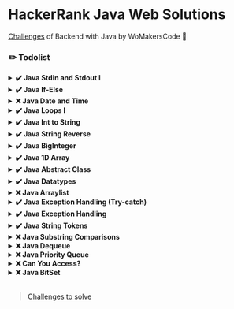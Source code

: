 # HackerRank Java Web Solutions

[Challenges](https://www.hackerrank.com/contests/bootcamp-java-web/challenges) of Backend with Java by WoMakersCode 🦋

### ✏️ Todolist

<details><summary><b>✔️ Java Stdin and Stdout I</b></summary>

<b>Task</b>

In this challenge, you must read <b>3</b> integers from stdin and then print them to stdout. Each integer must be printed on a new line.

Solution: [java-stdin-and-stdout-1](https://github.com/leticiacamposs2/hackerrank-java-web-challenges/blob/main/solutions/easy/java-stdin-and-stdout-1.java)

</details>

<details><summary><b>✔️ Java If-Else</b></summary>

<b>Task</b>

Given an integer, <b>n</b>, perform the following conditional actions:

- If <b>n</b> is odd, print <b>Weird</b>
- If <b>n</b> is even and in the inclusive range of <b>2</b> to <b>5</b>, print <b>Not Weird</b>
- If <b>n</b> is even and in the inclusive range of <b>6</b> to <b>20</b>, print <b>Weird</b>
- If <b>n</b> is even and greater than <b>20</b>, print <b>Not Weird</b>
Complete the stub code provided in your editor to print whether or not  is weird.

<b>Explanation</b>

Sample Case 0: <b>n = 3</b>
<b>n</b> is odd and odd numbers are weird, so we print `Weird`.

Sample Case 1: <b>n = 24</b>
<b>n > 20</b> and <b>n</b> is even, so it isn't weird. Thus, we print `Not Weird`.

Solution: [java-if-else](https://github.com/leticiacamposs2/hackerrank-java-web-challenges/blob/main/solutions/easy/java-if-else.java)

</details>

<details><summary><b>❌ Java Date and Time</b></summary>

<b>Task</b>

You are given a date. You just need to write the method, <b>getDay</b>, which returns the day on that date. To simplify your task, we have provided a portion of the code in the editor.

<b>Example</b>
```
month = 8
day = 14
yaer = 2017
```

The method should return <b>MONDAY</b> as the day on that date.

![calendar](https://s3.amazonaws.com/hr-assets/0/1514458312-c097047ed4-calendar_class.png)

<b>Function Description</b>

Complete the findDay function in the editor below.

findDay has the following parameters:

- int: month
- int: day
- int: year

<b>Returns</b>

- string: the day of the week in capital letters

<b>Sample Input</b>

```
08 05 2015
```

<b>Sample Output</b>

```
WEDNESDAY
```

Solution: [java-date-and-time](https://github.com/leticiacamposs2/hackerrank-java-web-challenges/blob/main/solutions/easy/java-date-and-time.java)

</details>

<details><summary><b>✔️ Java Loops I</b></summary>

<b>Task</b>

Given an integer, <b>N</b>, print its first <b>10</b> multiples. Each multiple <b>N x i</b> (where <b>1 <= i <= 10</b>) should be printed on a new line in the form: <b>N x i = result</b>.

Solution: [java-loops-i](https://github.com/leticiacamposs2/hackerrank-java-web-challenges/blob/main/solutions/easy/java-loops-i.java)

</details>

<details><summary><b>✔️ Java Int to String</b></summary>

<b>Task</b>

If your code successfully converts <b>n</b> into a string <b>s</b> the code will print "Good job". Otherwise it will print "Wrong answer".

Solution: [java-int-to-string](https://github.com/leticiacamposs2/hackerrank-java-web-challenges/blob/main/solutions/easy/java-int-to-string.java)

</details>

<details><summary><b>✔️ Java String Reverse</b></summary>

<b>Task</b>

A palindrome is a word, phrase, number, or other sequence of characters which reads the same backward or forward.

Given a string <b>A</b>, print `Yes` if it is a palindrome, print `No` otherwise.

Solution: [java-string-reverse](https://github.com/leticiacamposs2/hackerrank-java-web-challenges/blob/main/solutions/easy/java-string-reverse.java)

</details>

<details><summary><b>✔️ Java BigInteger</b></summary>

In this problem, you have to add and multiply huge numbers! These numbers are so big that you can't contain them in any ordinary data types like a long integer.

Use the power of Java's BigInteger class and solve this problem.

<b>Sample Input</b>

```
1234
20
```

<b>Sample Output</b>

```
1254
24680
```

<b>Explanation</b>

```
1234 + 20 = 1254
1234 * 20 = 24680
```

Solution: [java-biginteger](https://github.com/leticiacamposs2/hackerrank-java-web-challenges/blob/main/solutions/easy/java-biginteger.java)

</details>

<details><summary><b>✔️ Java 1D Array</b></summary>

<b>Task</b>

1. Reads an integer from stdin and saves it to a variable, <b>n</b>, denoting some number of integers.
2. Reads <b>n</b> integers corresponding to <b>a0, a1, ... an-1</b> from stdin and saves each integer  to a variable, <b>val</b>.
3. Attempts to print each element of an array of integers named <b>a</b>.

Solution: [java-1d-array-introduction](https://github.com/leticiacamposs2/hackerrank-java-web-challenges/blob/main/solutions/easy/java-1d-array-introduction.java)

</details>

<details><summary><b>✔️ Java Abstract Class</b></summary>

You have to create another class that extends the abstract class. Then you can create an instance of the new class.

Notice that setTitle method is abstract too and has no body. That means you must implement the body of that method in the child class.

<b>Sample Input</b>

```
A tale of two cities
```

<b>Sample Output</b>

```
The title is: A tale of two cities
```

Solution: [java-abstract-class](https://github.com/leticiacamposs2/hackerrank-java-web-challenges/blob/main/solutions/easy/java-abstract-class.java)

</details>

<details><summary><b>✔️ Java Datatypes</b></summary>

<b>Task</b>

Java has 8 primitive data types; char, boolean, byte, short, int, long, float, and double. For this exercise, we'll work with the primitives used to hold integer values (byte, short, int, and long):

- A byte is an 8-bit signed integer.
- A short is a 16-bit signed integer.
- An int is a 32-bit signed integer.
- A long is a 64-bit signed integer.

Given an input integer, you must determine which primitive data types are capable of properly storing that input.

<b>Reference:</b> https://docs.oracle.com/javase/tutorial/java/nutsandbolts/datatypes.html

Solution: [java-datatypes](https://github.com/leticiacamposs2/hackerrank-java-web-challenges/blob/main/solutions/easy/java-datatypes.java)

</details>

<details><summary><b>❌ Java Arraylist</b></summary>

<b>Input Format</b>

The first line has an integer <b>n</b>. In each of the next <b>n</b> lines there will be an integer <b>d</b> denoting number of integers on that line and then there will be <b>d</b> space-separated integers. In the next line there will be an integer <b>q</b> denoting number of queries. Each query will consist of two integers <b>x</b> and <b>y</b>.

Each number will fit in signed integer.
Total number of integers in <b>n</b> lines will not cross <b>10 5</b>.

<b>Output Format</b>

In each line, output the number located in <b>Yth</b> position of <b>Xth</b> line. If there is no such position, just print "ERROR!"

<b>Sample Input</b>

```
5
5 41 77 74 22 44
1 12
4 37 34 36 52
0
3 20 22 33
5
1 3
3 4
3 1
4 3
5 5
```

<b>Sample Output</b>

```
74
52
37
ERROR!
ERROR!
```

<b>Explanation</b>

The diagram below explains the queries:

![java-arraylist](https://s3.amazonaws.com/hr-assets/0/1489168616-b25dd38013-arraylist.png)

<b>Reference:</b> https://docs.oracle.com/javase/7/docs/api/java/util/ArrayList.html

Solution: [java-arraylist](https://github.com/leticiacamposs2/hackerrank-java-web-challenges/blob/main/solutions/easy/java-arraylist.java)

</details>

<details><summary><b>✔️ Java Exception Handling (Try-catch)</b></summary>

Java has built-in mechanism to handle exceptions. Using the `try` statement we can test a block of code for errors. The `catch` block contains the code that says what to do if exception occurs.

This problem will test your knowledge on try-catch block.

You will be given two integers <b>x</b> and <b>y</b> as input, you have to compute <b>x/y</b>. If <b>x</b> and <b>y</b> are not <b>32</b> bit signed integers or if <b>y</b> is zero, exception will occur and you have to report it. Read sample Input/Output to know what to report in case of exceptions.

Solution: [java-exception-handling-try-catch](https://github.com/leticiacamposs2/hackerrank-java-web-challenges/blob/main/solutions/easy/java-exception-handling-try-catch.java)

</details>

<details><summary><b>✔️ Java Exception Handling</b></summary>

You are required to compute the power of a number by implementing a calculator. Create a class MyCalculator which consists of a single method long power(int, int). This method takes two integers, <b>n</b> and <b>p</b>, as parameters and finds <b>Np</b>. If either <b>n</b> or <b>p</b> is negative, then the method must throw an exception which says "n or p should not be negative". Also, if both <b>n</b> and <b>p</b> are zero, then the method must throw an exception which says "n and p should not be zero".

For example, -4 and -5 would result in java.lang.Exception: n or p should not be negative.

Solution: [java-exception-handling](https://github.com/leticiacamposs2/hackerrank-java-web-challenges/blob/main/solutions/easy/java-exception-handling.java)

</details>

<details><summary><b>✔️ Java String Tokens</b></summary>

Given a string, <b>s</b>, matching the regular expression `[A-Za-z !,?._'@]+`, split the string into tokens. We define a token to be one or more consecutive English alphabetic letters. Then, print the number of tokens, followed by each token on a new line.

<b>Output Format</b>

On the first line, print an integer, <b>n</b>, denoting the number of tokens in string <b>s</b> (they do not need to be unique). Next, print each of the  tokens on a new line in the same order as they appear in input string <b>s</b>.

Solution: [java-string-tokens](https://github.com/leticiacamposs2/hackerrank-java-web-challenges/blob/main/solutions/easy/java-string-tokens.java)

</details>

<details><summary><b>❌ Java Substring Comparisons</b></summary></details>
<details><summary><b>❌ Java Dequeue</b></summary></details>
<details><summary><b>❌ Java Priority Queue</b></summary></details>
<details><summary><b>❌ Can You Access?</b></summary></details>
<details><summary><b>❌ Java BitSet</b></summary></details>

<br>

> [Challenges to solve](https://github.com/leticiacamposs2/hackerrank-java-web-challenges/tree/main/challenges-to-solve)